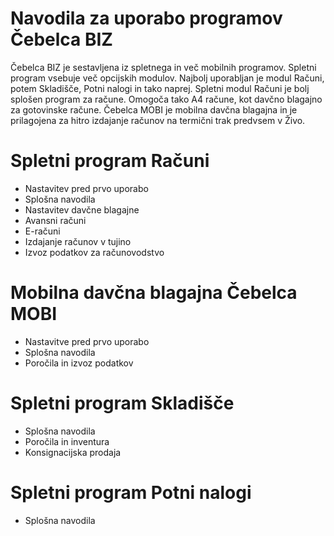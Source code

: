 # Navodila za uporabo programov Čebelca BIZ

Čebelca BIZ je sestavljena iz spletnega in več mobilnih programov. Spletni program vsebuje več opcijskih modulov. Najbolj uporabljan je modul Računi, 
potem Skladišče, Potni nalogi in tako naprej. Spletni modul Računi je bolj splošen program za račune. Omogoča tako A4 račune, kot davčno blagajno za
gotovinske račune. Čebelca MOBI je mobilna davčna blagajna in je prilagojena za hitro izdajanje računov na termični trak predvsem v Živo.

# Spletni program Računi

* Nastavitev pred prvo uporabo
* Splošna navodila
* Nastavitev davčne blagajne
* Avansni računi
* E-računi
* Izdajanje računov v tujino
* Izvoz podatkov za računovodstvo

# Mobilna davčna blagajna Čebelca MOBI

* Nastavitve pred prvo uporabo
* Splošna navodila
* Poročila in izvoz podatkov

# Spletni program Skladišče

* Splošna navodila
* Poročila in inventura
* Konsignacijska prodaja

# Spletni program Potni nalogi

* Splošna navodila
